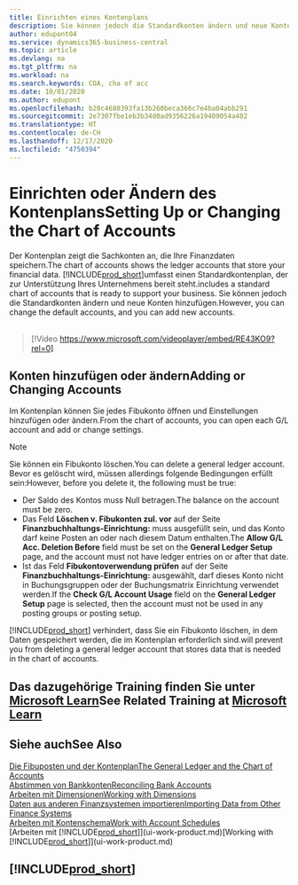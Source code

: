 ```yaml
---
title: Einrichten eines Kontenplans
description: Sie können jedoch die Standardkonten ändern und neue Konten hinzufügen.
author: edupont04
ms.service: dynamics365-business-central
ms.topic: article
ms.devlang: na
ms.tgt_pltfrm: na
ms.workload: na
ms.search.keywords: COA, cha of acc
ms.date: 10/01/2020
ms.author: edupont
ms.openlocfilehash: b20c4680393fa13b260beca366c7e4ba04abb291
ms.sourcegitcommit: 2e7307fbe1eb3b34d0ad9356226a19409054a402
ms.translationtype: HT
ms.contentlocale: de-CH
ms.lasthandoff: 12/17/2020
ms.locfileid: "4750394"
---
```

# <a name="setting-up-or-changing-the-chart-of-accounts"></a><span data-ttu-id="7c6d5-103">Einrichten oder Ändern des Kontenplans</span><span class="sxs-lookup"><span data-stu-id="7c6d5-103">Setting Up or Changing the Chart of Accounts</span></span>
<span data-ttu-id="7c6d5-104">Der Kontenplan zeigt die Sachkonten an, die Ihre Finanzdaten speichern.</span><span class="sxs-lookup"><span data-stu-id="7c6d5-104">The chart of accounts shows the ledger accounts that store your financial data.</span></span> [!INCLUDE[prod_short](includes/prod_short.md)]<span data-ttu-id="7c6d5-105">umfasst einen Standardkontenplan, der zur Unterstützung Ihres Unternehmens bereit steht.</span><span class="sxs-lookup"><span data-stu-id="7c6d5-105">includes a standard chart of accounts that is ready to support your business.</span></span>
<span data-ttu-id="7c6d5-106">Sie können jedoch die Standardkonten ändern und neue Konten hinzufügen.</span><span class="sxs-lookup"><span data-stu-id="7c6d5-106">However, you can change the default accounts, and you can add new accounts.</span></span>
<br><br>  

> [!Video https://www.microsoft.com/videoplayer/embed/RE43KO9?rel=0]


## <a name="adding-or-changing-accounts"></a><span data-ttu-id="7c6d5-107">Konten hinzufügen oder ändern</span><span class="sxs-lookup"><span data-stu-id="7c6d5-107">Adding or Changing Accounts</span></span>
<span data-ttu-id="7c6d5-108">Im Kontenplan können Sie jedes Fibukonto öffnen und Einstellungen hinzufügen oder ändern.</span><span class="sxs-lookup"><span data-stu-id="7c6d5-108">From the chart of accounts, you can open each G/L account and add or change settings.</span></span>

> [!NOTE]  
>   <span data-ttu-id="7c6d5-109">Sie können ein Fibukonto löschen.</span><span class="sxs-lookup"><span data-stu-id="7c6d5-109">You can delete a general ledger account.</span></span> <span data-ttu-id="7c6d5-110">Bevor es gelöscht wird, müssen allerdings folgende Bedingungen erfüllt sein:</span><span class="sxs-lookup"><span data-stu-id="7c6d5-110">However, before you delete it, the following must be true:</span></span>  
>  
>   * <span data-ttu-id="7c6d5-111">Der Saldo des Kontos muss Null betragen.</span><span class="sxs-lookup"><span data-stu-id="7c6d5-111">The balance on the account must be zero.</span></span>  
>   * <span data-ttu-id="7c6d5-112">Das Feld **Löschen v. Fibukonten zul. vor** auf der Seite **Finanzbuchhaltungs-Einrichtung:** muss ausgefüllt sein, und das Konto darf keine Posten an oder nach diesem Datum enthalten.</span><span class="sxs-lookup"><span data-stu-id="7c6d5-112">The **Allow G/L Acc. Deletion Before** field must be set on the **General Ledger Setup** page, and the account must not have ledger entries on or after that date.</span></span>  
>   * <span data-ttu-id="7c6d5-113">Ist das Feld **Fibukontoverwendung prüfen** auf der Seite **Finanzbuchhaltungs-Einrichtung:** ausgewählt, darf dieses Konto nicht in Buchungsgruppen oder der Buchungsmatrix Einrichtung verwendet werden.</span><span class="sxs-lookup"><span data-stu-id="7c6d5-113">If the **Check G/L Account Usage** field on the **General Ledger Setup** page is selected, then the account must not be used in any posting groups or posting setup.</span></span>  

[!INCLUDE[prod_short](includes/prod_short.md)] <span data-ttu-id="7c6d5-114">verhindert, dass Sie ein Fibukonto löschen, in dem Daten gespeichert werden, die im Kontenplan erforderlich sind.</span><span class="sxs-lookup"><span data-stu-id="7c6d5-114">will prevent you from deleting a general ledger account that stores data that is needed in the chart of accounts.</span></span>  

## <a name="see-related-training-at-microsoft-learn"></a><span data-ttu-id="7c6d5-115">Das dazugehörige Training finden Sie unter [Microsoft Learn](/learn/modules/chart-accounts-dynamics-365-business-central/index)</span><span class="sxs-lookup"><span data-stu-id="7c6d5-115">See Related Training at [Microsoft Learn](/learn/modules/chart-accounts-dynamics-365-business-central/index)</span></span>

## <a name="see-also"></a><span data-ttu-id="7c6d5-116">Siehe auch</span><span class="sxs-lookup"><span data-stu-id="7c6d5-116">See Also</span></span>
[<span data-ttu-id="7c6d5-117">Die Fibuposten und der Kontenplan</span><span class="sxs-lookup"><span data-stu-id="7c6d5-117">The General Ledger and the Chart of Accounts</span></span>](finance-general-ledger.md)  
[<span data-ttu-id="7c6d5-118">Abstimmen von Bankkonten</span><span class="sxs-lookup"><span data-stu-id="7c6d5-118">Reconciling Bank Accounts</span></span>](bank-manage-bank-accounts.md)  
[<span data-ttu-id="7c6d5-119">Arbeiten mit Dimensionen</span><span class="sxs-lookup"><span data-stu-id="7c6d5-119">Working with Dimensions</span></span>](finance-dimensions.md)  
[<span data-ttu-id="7c6d5-120">Daten aus anderen Finanzsystemen importieren</span><span class="sxs-lookup"><span data-stu-id="7c6d5-120">Importing Data from Other Finance Systems</span></span>](across-import-data-configuration-packages.md)  
[<span data-ttu-id="7c6d5-121">Arbeiten mit Kontenschema</span><span class="sxs-lookup"><span data-stu-id="7c6d5-121">Work with Account Schedules</span></span>](bi-how-work-account-schedule.md)  
<span data-ttu-id="7c6d5-122">[Arbeiten mit [!INCLUDE[prod_short](includes/prod_short.md)]](ui-work-product.md)</span><span class="sxs-lookup"><span data-stu-id="7c6d5-122">[Working with [!INCLUDE[prod_short](includes/prod_short.md)]](ui-work-product.md)</span></span>  

## [!INCLUDE[prod_short](includes/free_trial_md.md)]
